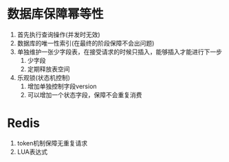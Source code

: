 # 数据库保障幂等性
1. 首先执行查询操作(并发时无效)
2. 数据库的唯一性索引(在最终的阶段保障不会出问题)
3. 单独维护一张少字段表，在接受请求的时候只插入，能够插入才能进行下一步
   1. 少字段
   2. 定期释放表空间
4. 乐观锁(状态机控制)
   1. 增加单独控制字段version
   2. 可以增加一个状态字段，保障不会重复消费

# Redis

1. token机制保障无重复请求
2. LUA表达式